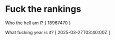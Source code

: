 # Fuck the rankings

Who the hell am I?
{ 18967470 }

What fucking year is it?
[ 2025-03-27T03:40:00Z ]
